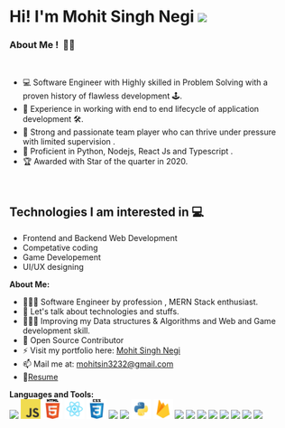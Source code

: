 
# Hi! I'm Mohit Singh Negi <img src="https://github.com/TheDudeThatCode/TheDudeThatCode/blob/master/Assets/Developer.gif" width="80px">

### About Me !&nbsp; 👨‍🎓

<br />

- 💻 Software Engineer with Highly skilled in Problem Solving with a proven history of flawless development 🕹.
- 👮 Experience in working with end to end lifecycle of application development 🛠.
- 💎 Strong and passionate team player who can thrive under pressure with limited supervision .
- 🧰 Proficient in Python, Nodejs, React Js and Typescript . 
- 🏆 Awarded with Star of the quarter in 2020.
<br/>

## Technologies I am interested in :computer:

- Frontend and Backend Web Development
- Competative coding
- Game Developement
- UI/UX designing


**About Me:**

- 👨🏽‍💻 Software Engineer by profession , MERN Stack enthusiast.
- 💬 Let's talk about technologies and stuffs.
- 👨🏽‍💼 Improving my Data structures & Algorithms and Web and Game development skill.
- 🙍 Open Source Contributor
- ⚡️ Visit my portfolio here: [Mohit Singh Negi](https://mohitsinghnegi1.github.io/my-portfolio/)
- 📫 Mail me at: mohitsin3232@gmail.com
- 📝[Resume](https://drive.google.com/file/d/1jCpkKPJilGmyw8htOVcMzIpCAoiBcEVe/view?usp=sharing)
  
**Languages and Tools:**  
<code><img height="35" src="https://upload.wikimedia.org/wikipedia/commons/c/c3/Python-logo-notext.svg"></code>
<code><img height="35" src="https://raw.githubusercontent.com/github/explore/80688e429a7d4ef2fca1e82350fe8e3517d3494d/topics/javascript/javascript.png"></code>
<code><img height="35" src="https://raw.githubusercontent.com/github/explore/80688e429a7d4ef2fca1e82350fe8e3517d3494d/topics/html/html.png"></code>
<code><img height="35" src="https://raw.githubusercontent.com/github/explore/80688e429a7d4ef2fca1e82350fe8e3517d3494d/topics/react/react.png"></code>
<code><img height="35" src="https://raw.githubusercontent.com/github/explore/5c058a388828bb5fde0bcafd4bc867b5bb3f26f3/topics/css/css.png"></code>
<code><img height="35" src="https://nodejs.org/static/images/logo-hexagon-card.png"></code>
<code><img height="35" src="https://cdn.iconscout.com/icon/free/png-512/c-programming-569564.png"></code>
<code><img height="35" src="https://raw.githubusercontent.com/github/explore/80688e429a7d4ef2fca1e82350fe8e3517d3494d/topics/python/python.png"></code>
<code><img height="35" src="https://raw.githubusercontent.com/github/explore/80688e429a7d4ef2fca1e82350fe8e3517d3494d/topics/firebase/firebase.png"></code>
<code><img height="35" src="https://git-scm.com/images/logos/downloads/Git-Icon-1788C.png"></code>
<code><img height="35" src="https://user-images.githubusercontent.com/49339/32078472-5053adea-baa7-11e7-9034-519002f12ac7.png"></code>
<code><img height="35" src="https://www.kindpng.com/picc/m/25-255595_icon-android-studio-logo-hd-png-download.png"></code>
<code><img height="35" src="https://cdn3.brettterpstra.com/uploads/2015/02/terminal-longshadow.png"></code>
<code><img height="35" src="https://www.pinclipart.com/picdir/middle/35-353932_bootstrap-bootstrap-4-logo-png-clipart.png"></code>
<code><img height="35" src="https://cdn.worldvectorlogo.com/logos/sublime-text.svg"></code>
<code><img height="35" src="https://cdn.iconscout.com/icon/free/png-512/stackoverflow-2-432547.png"></code>
<code><img height="35" src="https://material-ui.com/static/logo.png"></code>


